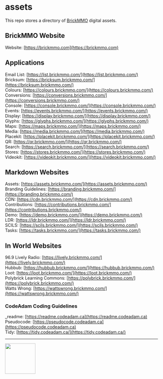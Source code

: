 # assets

<style>@import url("//readme.codeadam.ca/readme.css");</style>

This repo stores a directory of [BrickMMO](http://brickmmo.com/) digital assets.

## BrickMMO Website

Website: [https://brickmmo.com](https://brickmmo.com)  

## Applications

Email List: [https://list.brickmmo.com/](https://list.brickmmo.com/)  
Bricksum: [https://bricksum.brickmmo.com/](https://bricksum.brickmmo.com/)  
Colours: [https://colours.brickmmo.com/](https://colours.brickmmo.com/)  
Conversions: [https://conversions.brickmmo.com/](https://conversions.brickmmo.com/)  
Console: [https://console.brickmmo.com/](https://console.brickmmo.com/)  
Events: [https://events.brickmmo.com/](https://events.brickmmo.com/)  
Display: [https://display.brickmmo.com/](https://display.brickmmo.com/)  
Glyphs: [https://glyphs.brickmmo.com/](https://glyphs.brickmmo.com/)  
Maps: [https://maps.brickmmo.com/](https://maps.brickmmo.com/)  
Media: [https://media.brickmmo.com/](https://media.brickmmo.com/)  
Placekit: [https://placekit.brickmmo.com/](https://placekit.brickmmo.com/)  
QR: [https://qr.brickmmo.com/](https://qr.brickmmo.com/)  
Search: [https://search.brickmmo.com/](https://search.brickmmo.com/)  
Stores: [https://stores.brickmmo.com/](https://stores.brickmmo.com/)  
Videokit: [https://videokit.brickmmo.com/](https://videokit.brickmmo.com/)  

## Markdown Websites

Assets: [https://assets.brickmmo.com/](https://assets.brickmmo.com/)  
Branding Guidelines: [https://branding.brickmmo.com/](https://branding.brickmmo.com/)  
CDN: [https://cdn.brickmmo.com/](https://cdn.brickmmo.com/)  
Contributions: [https://contributions.brickmmo.com/](https://contributions.brickmmo.com/)  
Demo: [https://demo.brickmmo.com/](https://demo.brickmmo.com/)  
LDR: [https://ldr.brickmmo.com/](https://ldr.brickmmo.com/)  
SCILS: [https://scils.brickmmo.com/](https://scils.brickmmo.com/)  
Tasks: [https://tasks.brickmmo.com/](https://tasks.brickmmo.com/)  

## In World Websites

96.9 Lively Radio: [https://lively.brickmmo.com/](https://lively.brickmmo.com/)  
Hubbub: [https://hubbub.brickmmo.com/](https://hubbub.brickmmo.com/)  
Loot: [https://loot.brickmmo.com/](https://loot.brickmmo.com/)  
Polybrick Learning Commons: [https://polybrick.brickmmo.com/](https://polybrick.brickmmo.com/)  
Watts Wrong: [https://wattswrong.brickmmo.com/](https://wattswrong.brickmmo.com/)  

### CodeAdam Coding Guidelines

_readme: [https://readme.codeadam.ca](https://readme.codeadam.ca)  
Pseudocode: [https://pseudocode.codeadam.ca](https://pseudocode.codeadam.ca)  
Tidy: [https://tidy.codeadam.ca/](https://tidy.codeadam.ca/)  

---

<a href="https://brickmmo.com">
<img src="https://cdn.brickmmo.com/images@1.0.0/brickmmo-logo-coloured-horizontal.png" width="100">
</a>

<script src="https://cdn.brickmmo.com/bar@1.0.0/bar.js"></script>
